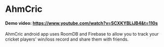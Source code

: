 # AhmCric
#### Demo video: https://www.youtube.com/watch?v=SCXKYBLiJB4&t=110s

AhmCric android app uses RoomDB and Firebase to allow you to track your cricket players' win/loss record and share them with friends. 
